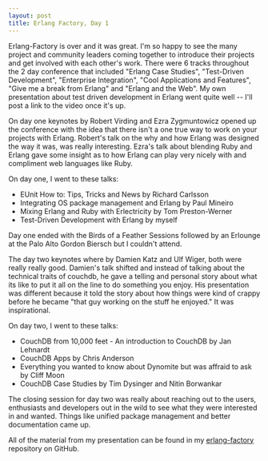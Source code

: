 ```yaml
---
layout: post
title: Erlang Factory, Day 1
---
```


Erlang-Factory is over and it was great. I'm so happy to see the many project and community leaders coming together to introduce their projects and get involved with each other's work. There were 6 tracks throughout the 2 day conference that included "Erlang Case Studies", "Test-Driven Development", "Enterprise Integration", "Cool Applications and Features", "Give me a break from Erlang" and "Erlang and the Web". My own presentation about test driven development in Erlang went quite well -- I'll post a link to the video once it's up.

On day one keynotes by Robert Virding and Ezra Zygmuntowicz opened up the conference with the idea that there isn't a one true way to work on your projects with Erlang. Robert's talk on the why and how Erlang was designed the way it was, was really interesting. Ezra's talk about blending Ruby and Erlang gave some insight as to how Erlang can play very nicely with and compliment web languages like Ruby.

On day one, I went to these talks:

 * EUnit How to: Tips, Tricks and News by Richard Carlsson
 * Integrating OS package management and Erlang by Paul Mineiro
 * Mixing Erlang and Ruby with Erlectricity by Tom Preston-Werner
 * Test-Driven Development with Erlang by myself

Day one ended with the Birds of a Feather Sessions followed by an Erlounge at the Palo Alto Gordon Biersch but I couldn't attend.

The day two keynotes where by Damien Katz and Ulf Wiger, both were really really good. Damien's talk shifted and instead of talking about the technical traits of couchdb, he gave a telling and personal story about what its like to put it all on the line to do something you enjoy. His presentation was different because it told the story about how things were kind of crappy before he became "that guy working on the stuff he enjoyed." It was inspirational.

On day two, I went to these talks:

 * CouchDB from 10,000 feet - An introduction to CouchDB by Jan Lehnardt
 * CouchDB Apps by Chris Anderson
 * Everything you wanted to know about Dynomite but was affraid to ask by Cliff Moon
 * CouchDB Case Studies by Tim Dysinger and Nitin Borwankar

The closing session for day two was really about reaching out to the users, enthusiasts and developers out in the wild to see what they were interested in and wanted. Things like unified package management and better documentation came up.

All of the material from my presentation can be found in my [erlang-factory](http://github.com/ngerakines/erlang-factory) repository on GitHub.

